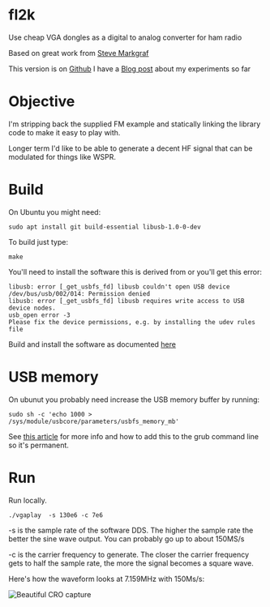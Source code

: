 # fl2k
Use cheap VGA dongles as a digital to analog converter for ham radio

Based on great work from [Steve Markgraf](https://osmocom.org/projects/osmo-fl2k/wiki)

This version is on [Github](https://github.com/peterbmarks/fl2k)
I have a [Blog post](http://blog.marxy.org/2018/04/first-play-with-osmo-fl2k-compatible.html) about my experiments so far

# Objective

I'm stripping back the supplied FM example and statically linking
the library code to make it easy to play with.

Longer term I'd like to be able to generate a decent HF signal that
can be modulated for things like WSPR.

# Build

On Ubuntu you might need:
```
sudo apt install git build-essential libusb-1.0-0-dev
```

To build just type:
```
make
```

You'll need to install the software this is derived from or you'll get this
error:

```
libusb: error [_get_usbfs_fd] libusb couldn't open USB device /dev/bus/usb/002/014: Permission denied
libusb: error [_get_usbfs_fd] libusb requires write access to USB device nodes.
usb_open error -3
Please fix the device permissions, e.g. by installing the udev rules file
```

Build and install the software as documented [here](https://osmocom.org/projects/osmo-fl2k/wiki)

# USB memory
On ubunut you probably need increase the USB memory buffer by running:

```
sudo sh -c 'echo 1000 > /sys/module/usbcore/parameters/usbfs_memory_mb'
```

See [this article](https://importgeek.wordpress.com/2017/02/26/increase-usbfs-memory-limit-in-ubuntu/)
for more info and how to add this to the grub command line so it's permanent.

# Run
Run locally.

```
./vgaplay  -s 130e6 -c 7e6 
```

-s is the sample rate of the software DDS. 
The higher the sample rate the better the sine wave output.
You can probably go up to about 150MS/s

-c is the carrier frequency to generate.
The closer the carrier frequency gets to half the sample rate,
the more the signal becomes a square wave.

Here's how the waveform looks at 7.159MHz with 150Ms/s:

![Beautiful CRO capture](/defaultwaveform.png)
